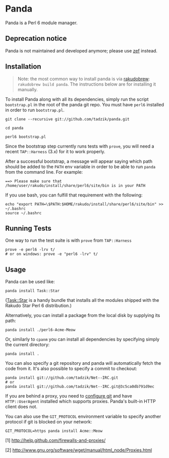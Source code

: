 # Panda

Panda is a Perl 6 module manager.

## Deprecation notice

Panda is not maintained and developed anymore; please use
[zef](https://github.com/ugexe/zef.git) instead.

## Installation

> Note: the most common way to install panda is via
> [rakudobrew](https://github.com/tadzik/rakudobrew): `rakudobrew build panda`.
> The instructions below are for installing it manually.

To install Panda along with all its dependencies, simply run the script
`bootstrap.pl` in the root of the panda git repo. You must have `perl6`
installed in order to run `bootstrap.pl`.

    git clone --recursive git://github.com/tadzik/panda.git

    cd panda

    perl6 bootstrap.pl

Since the bootstrap step currently runs tests with `prove`, you will need a
recent `TAP::Harness` (3.x) for it to work properly.

After a successful bootstrap, a message will appear saying which path should
be added to the `PATH` env variable in order to be able to run `panda` from
the command line. For example:

    ==> Please make sure that /home/user/rakudo/install/share/perl6/site/bin is in your PATH

If you use bash, you can fulfill that requirement with the following:

    echo "export PATH=\$PATH:$HOME/rakudo/install/share/perl6/site/bin" >> ~/.bashrc
    source ~/.bashrc

## Running Tests

One way to run the test suite is with `prove` from `TAP::Harness`

    prove -e perl6 -lrv t/
    # or on windows: prove -e "perl6 -lrv" t/

## Usage

Panda can be used like:

    panda install Task::Star

([Task::Star](https://github.com/tadzik/Task-Star/) is a handy bundle that
installs all the modules shipped with the Rakudo Star Perl 6 distribution.)

Alternatively, you can install a package from the local disk by supplying
its path:

    panda install ./perl6-Acme-Meow

Or, similarly to `cpanm` you can install all dependencies by specifying
simply the current directory:

    panda install .

You can also specify a git repository and panda will automatically fetch the
code from it. It's also possible to specify a commit to checkout:

    panda install git://github.com/tadzik/Net--IRC.git
    # or
    panda install git://github.com/tadzik/Net--IRC.git@3c5ca0db791d9ec

If you are behind a proxy, you need to [configure
git](http://help.github.com/firewalls-and-proxies/) and have
`HTTP::UserAgent` installed which supports proxies. Panda's built-in HTTP
client does not.

You can also use the `GIT_PROTOCOL` environment variable to specify another
protocol if git is blocked on your network:

    GIT_PROTOCOL=https panda install Acme::Meow

[1] http://help.github.com/firewalls-and-proxies/

[2] http://www.gnu.org/software/wget/manual/html_node/Proxies.html
